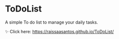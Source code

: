 # ToDoList

A simple To do list to manage your daily tasks.

✨ Click here: https://raissaasantos.github.io/ToDoList/
